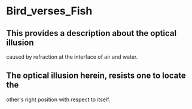 # Bird_verses_Fish
## This provides a description about the optical illusion
caused by refraction at the interface of air and water.
## The optical illusion herein, resists one to locate the
other's right position with respect to itself.

